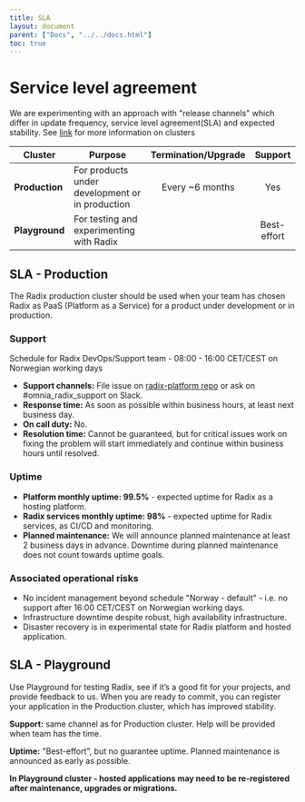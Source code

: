 ```yaml
---
title: SLA
layout: document
parent: ["Docs", "../../docs.html"]
toc: true
---
```



# Service level agreement

We are experimenting with an approach with "release channels" which differ in update frequency, service level agreement(SLA) and expected stability. See [link](/public-site/site/guides/getting-started/index.md#the-radix-clusters) for more information on clusters

|    Cluster            |             Purpose                              |  Termination/Upgrade  |   Support    |     
|-----------------------|--------------------------------------------------|:---------------------:|:------------:|
| **Production**        | For products under development or in production  | Every ~6 months       | Yes          |   
| **Playground**        | For testing and experimenting with Radix     |                           | Best-effort  |  

## SLA - Production 

The Radix production cluster should be used when your team has chosen Radix as PaaS (Platform as a Service) for a product under development or in production. 

### Support

Schedule for Radix DevOps/Support team - 08:00 - 16:00 CET/CEST on Norwegian working days
  * **Support channels:** File issue on [radix-platform repo](https://github.com/equinor/radix-platform/issues) or ask on #omnia_radix_support on Slack.  
  * **Response time:** As soon as possible within business hours, at least next business day. 
  * **On call duty:** No.
  * **Resolution time:** Cannot be guaranteed, but for critical issues work on fixing the problem will start immediately and continue within business hours until resolved.


### Uptime

  * **Platform monthly uptime:  99.5%** - expected uptime for Radix as a hosting platform. 
  * **Radix services monthly uptime:  98%** - expected uptime for Radix services, as CI/CD and monitoring. 
  * **Planned maintenance:**  We will announce planned maintenance at least 2 business days in advance. Downtime during planned maintenance does not count towards uptime goals.
  
### Associated operational risks
- No incident management beyond schedule "Norway - default" - i.e. no support after 16:00 CET/CEST on Norwegian working days.
- Infrastructure downtime despite robust, high availability infrastructure.
- Disaster recovery is in experimental state for Radix platform and hosted application.


## SLA - Playground

Use Playground for testing Radix, see if it’s a good fit for your projects, and provide feedback to us. When you are ready to commit, you can register your application in the Production cluster, which has improved stability.

**Support:** same channel as for Production cluster. Help will be provided when team has the time. 

**Uptime:** "Best-effort", but no guarantee uptime. Planned maintenance is announced as early as possible. 

**In Playground cluster - hosted applications may need to be re-registered after maintenance, upgrades or migrations.**

